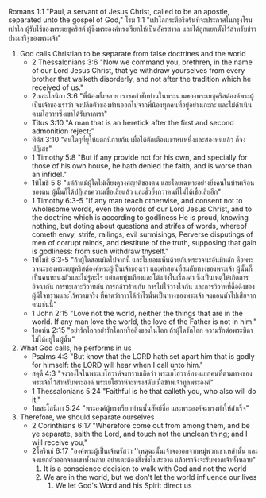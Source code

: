Romans 1:1 "Paul, a servant of Jesus Christ, called to be an apostle, separated unto the gospel of God,"
โรม 1:1 "เปาโลกระตือรือร้นที่จะประกาศในกรุงโรมเปาโล ผู้รับใช้ของพระเยซูคริสต์ ผู้ซึ่งพระองค์ทรงเรียกให้เป็นอัครสาวก และได้ถูกแยกตั้งไว้สำหรับข่าวประเสริฐของพระเจ้า"

1. God calls Christian to be separate from false doctrines and the world
    - 2 Thessalonians 3:6 "Now we command you, brethren, in the name of our Lord Jesus Christ, that ye withdraw yourselves from every brother that walketh disorderly, and not after the tradition which he received of us."
    - 2เธสะโลนิกา 3:6 "พี่น้องทั้งหลาย เราขอกำชับท่านในพระนามของพระเยซูคริสต์องค์พระผู้เป็นเจ้าของเราว่า จงปลีกตัวของท่านออกไปจากพี่น้องทุกคนที่อยู่อย่างเกะกะ และไม่ดำเนินตามโอวาทซึ่งเขาได้รับจากเรา"
    - Titus 3:10 "A man that is an heretick after the first and second admonition reject;"
    - ทิตัส 3:10 "คนใดๆที่ยุให้แตกนิกายกัน เมื่อได้ตักเตือนเขาหนหนึ่งและสองหนแล้ว ก็จงปฏิเสธ"
    - 1 Timothy 5:8 "But if any provide not for his own, and specially for those of his own house, he hath denied the faith, and is worse than an infidel."
    - 1ทิโมธี 5:8 "แต่ถ้าแม้ผู้ใดไม่เลี้ยงดูวงศ์ญาติของตน และโดยเฉพาะอย่างยิ่งคนในบ้านเรือนของตน ผู้นั้นก็ได้ปฏิเสธความเชื่อเสียแล้ว และชั่วยิ่งกว่าคนที่ไม่ได้เชื่อเสียอีก"
    - 1 Timothy 6:3-5 "If any man teach otherwise, and consent not to wholesome words, even the words of our Lord Jesus Christ, and to the doctrine which is according to godliness He is proud, knowing nothing, but doting about questions and strifes of words, whereof cometh envy, strife, railings, evil surmisings, Perverse disputings of men of corrupt minds, and destitute of the truth, supposing that gain is godliness: from such withdraw thyself."
	- 1ทิโมธี 6:3-5 "ถ้าผู้ใดสอนผิดไปจากนี้ และไม่ยอมเห็นด้วยกับพระวจนะอันมีหลัก คือพระวจนะของพระเยซูคริสต์องค์พระผู้เป็นเจ้าของเรา และคำสอนที่สมกับทางของพระเจ้า ผู้นั้นก็เป็นคนทะนงตัวและไม่รู้อะไร แต่ชอบทุ่มเถียงและโต้แย้งในเรื่องคำ ซึ่งเป็นเหตุให้เกิดการอิจฉากัน การทะเลาะวิวาทกัน การกล่าวร้ายกัน การไม่ไว้วางใจกัน และการวิวาทที่ดื้อดึงของผู้มีใจทรามและไร้ความจริง ที่คาดว่าการได้กำไรนั้นเป็นทางของพระเจ้า จงถอนตัวไปเสียจากคนเช่นนี้"
    - 1 John 2:15 "Love not the world, neither the things that are in the world. If any man love the world, the love of the Father is not in him."
    - 1ยอห์น 2:15 "อย่ารักโลกอย่ารักโลกหรือสิ่งของในโลก ถ้าผู้ใดรักโลก ความรักต่อพระบิดาไม่ได้อยู่ในผู้นั้น"
2. What God calls, he performs in us
    - Psalms 4:3 "But know that the LORD hath set apart him that is godly for himself: the LORD will hear when I call unto him."
    - สดุดี 4:3 "จงวางใจในพระเยโฮวาห์จงทราบเถิดว่า พระเยโฮวาห์ทรงแยกคนที่ตามทางของพระเจ้าไว้สำหรับพระองค์ พระเยโฮวาห์จะทรงสดับเมื่อข้าพเจ้าทูลพระองค์"
    - 1 Thessalonians 5:24 "Faithful is he that calleth you, who also will do it."
    - 1เธสะโลนิกา 5:24 "พระองค์ผู้ทรงเรียกท่านนั้นสัตย์ซื่อ และพระองค์จะทรงทำให้สำเร็จ"
3. Therefore, we should separate ourselves
    - 2 Corinthians 6:17 "Wherefore come out from among them, and be ye separate, saith the Lord, and touch not the unclean thing; and I will receive you,"
    - 2โครินธ์ 6:17 "องค์พระผู้เป็นเจ้าตรัสว่า ''เหตุฉะนั้นเจ้าจงออกจากหมู่พวกเขาเหล่านั้น และจงแยกตัวออกจากเขาทั้งหลาย อย่าแตะต้องสิ่งซึ่งไม่สะอาด แล้วเราจึงจะรับพวกเจ้าทั้งหลาย"
        1. It is a conscience decision to walk with God and not the world
        2. We are in the world, but we don't let the world influence our lives
            1. We let God's Word and his Spirit direct us